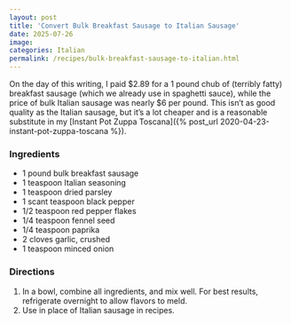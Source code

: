 ```yaml
---
layout: post
title: 'Convert Bulk Breakfast Sausage to Italian Sausage'
date: 2025-07-26
image:
categories: Italian
permalink: /recipes/bulk-breakfast-sausage-to-italian.html
---
```


On the day of this writing, I paid $2.89 for a 1 pound chub of (terribly fatty) breakfast sausage (which we already use in spaghetti sauce), while the price of bulk Italian sausage was nearly $6 per pound. This isn’t as good quality as the Italian sausage, but it’s a lot cheaper and is a reasonable substitute in my [Instant Pot Zuppa Toscana]({% post_url 2020-04-23-instant-pot-zuppa-toscana %}).

### Ingredients

- 1 pound bulk breakfast sausage
- 1 teaspoon Italian seasoning
- 1 teaspoon dried parsley
- 1 scant teaspoon black pepper
- 1/2 teaspoon red pepper flakes
- 1/4 teaspoon fennel seed
- 1/4 teaspoon paprika
- 2 cloves garlic, crushed
- 1 teaspoon minced onion

### Directions

1. In a bowl, combine all ingredients, and mix well. For best results, refrigerate overnight to allow flavors to meld.
1. Use in place of Italian sausage in recipes.
